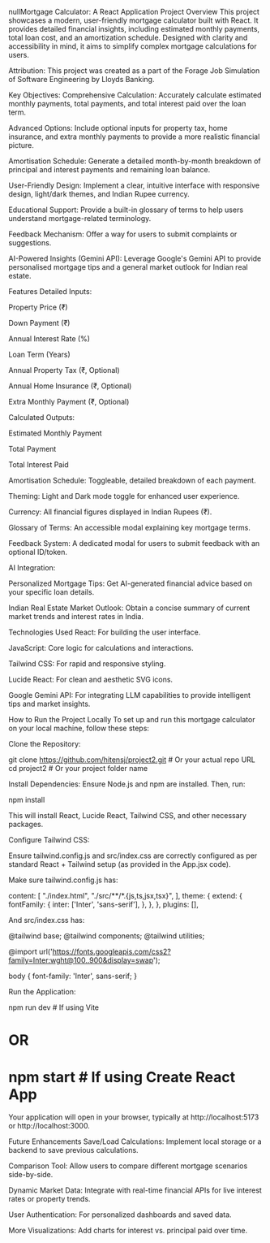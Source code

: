 nullMortgage Calculator: A React Application
Project Overview
This project showcases a modern, user-friendly mortgage calculator built with React. It provides detailed financial insights, including estimated monthly payments, total loan cost, and an amortization schedule. Designed with clarity and accessibility in mind, it aims to simplify complex mortgage calculations for users.

Attribution: This project was created as a part of the Forage Job Simulation of Software Engineering by Lloyds Banking.

Key Objectives:
Comprehensive Calculation: Accurately calculate estimated monthly payments, total payments, and total interest paid over the loan term.

Advanced Options: Include optional inputs for property tax, home insurance, and extra monthly payments to provide a more realistic financial picture.

Amortisation Schedule: Generate a detailed month-by-month breakdown of principal and interest payments and remaining loan balance.

User-Friendly Design: Implement a clear, intuitive interface with responsive design, light/dark themes, and Indian Rupee currency.

Educational Support: Provide a built-in glossary of terms to help users understand mortgage-related terminology.

Feedback Mechanism: Offer a way for users to submit complaints or suggestions.

AI-Powered Insights (Gemini API): Leverage Google's Gemini API to provide personalised mortgage tips and a general market outlook for Indian real estate.

Features
Detailed Inputs:

Property Price (₹)

Down Payment (₹)

Annual Interest Rate (%)

Loan Term (Years)

Annual Property Tax (₹, Optional)

Annual Home Insurance (₹, Optional)

Extra Monthly Payment (₹, Optional)

Calculated Outputs:

Estimated Monthly Payment

Total Payment

Total Interest Paid

Amortisation Schedule: Toggleable, detailed breakdown of each payment.

Theming: Light and Dark mode toggle for enhanced user experience.

Currency: All financial figures displayed in Indian Rupees (₹).

Glossary of Terms: An accessible modal explaining key mortgage terms.

Feedback System: A dedicated modal for users to submit feedback with an optional ID/token.

AI Integration:

Personalized Mortgage Tips: Get AI-generated financial advice based on your specific loan details.

Indian Real Estate Market Outlook: Obtain a concise summary of current market trends and interest rates in India.

Technologies Used
React: For building the user interface.

JavaScript: Core logic for calculations and interactions.

Tailwind CSS: For rapid and responsive styling.

Lucide React: For clean and aesthetic SVG icons.

Google Gemini API: For integrating LLM capabilities to provide intelligent tips and market insights.

How to Run the Project Locally
To set up and run this mortgage calculator on your local machine, follow these steps:

Clone the Repository:

git clone https://github.com/hitensj/project2.git # Or your actual repo URL
cd project2 # Or your project folder name

Install Dependencies:
Ensure Node.js and npm are installed. Then, run:

npm install

This will install React, Lucide React, Tailwind CSS, and other necessary packages.

Configure Tailwind CSS:

Ensure tailwind.config.js and src/index.css are correctly configured as per standard React + Tailwind setup (as provided in the App.jsx code).

Make sure tailwind.config.js has:

content: [
  "./index.html",
  "./src/**/*.{js,ts,jsx,tsx}",
],
theme: {
  extend: {
    fontFamily: {
      inter: ['Inter', 'sans-serif'],
    },
  },
},
plugins: [],

And src/index.css has:

@tailwind base;
@tailwind components;
@tailwind utilities;

@import url('https://fonts.googleapis.com/css2?family=Inter:wght@100..900&display=swap');

body {
  font-family: 'Inter', sans-serif;
}

Run the Application:

npm run dev # If using Vite
# OR
# npm start # If using Create React App

Your application will open in your browser, typically at http://localhost:5173 or http://localhost:3000.

Future Enhancements
Save/Load Calculations: Implement local storage or a backend to save previous calculations.

Comparison Tool: Allow users to compare different mortgage scenarios side-by-side.

Dynamic Market Data: Integrate with real-time financial APIs for live interest rates or property trends.

User Authentication: For personalized dashboards and saved data.

More Visualizations: Add charts for interest vs. principal paid over time.